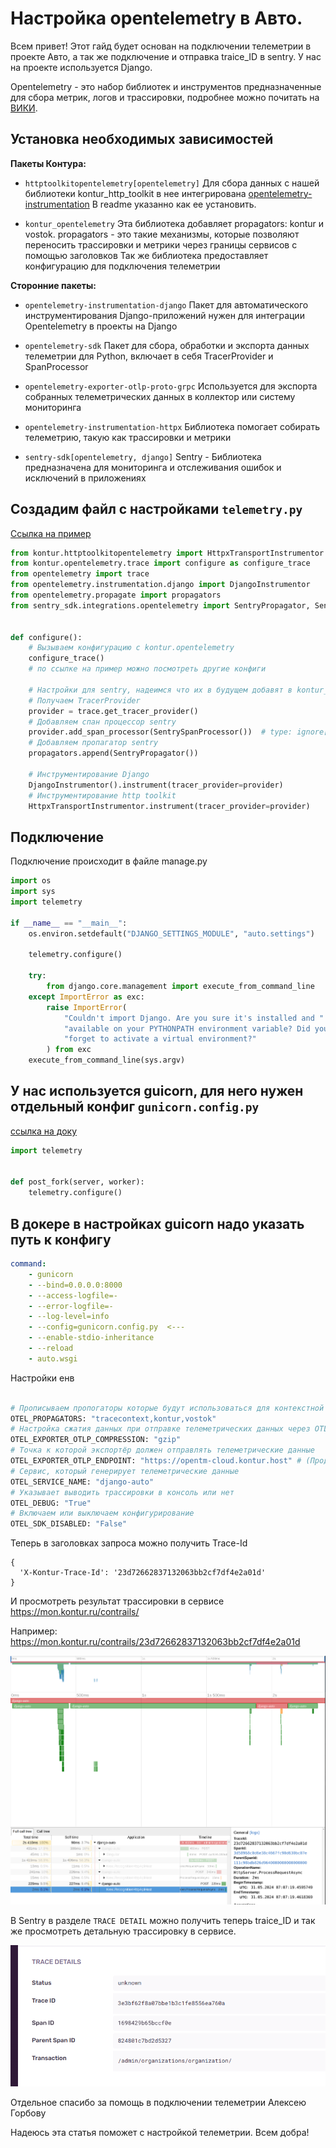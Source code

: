 # Настройка opentelemetry в Авто.

Всем привет! Этот гайд будет основан на подключении телеметрии в проекте Авто, а так 
же подключение и отправка traice_ID в sentry. У нас на проекте используется Django.

Opentelemetry - это набор библиотек и инструментов предназначенные для сбора метрик, логов и трассировки, подробнее можно почитать на [ВИКИ](https://wiki.skbkontur.ru/pages/viewpage.action?pageId=649627602).


## Установка необходимых зависимостей
**Пакеты Контура:**

- `httptoolkitopentelemetry[opentelemetry]`
Для сбора данных с нашей библиотеки kontur_http_toolkit в нее интегрирована [opentelemetry-instrumentation](https://git.skbkontur.ru/py-libs/kontur_http_toolkit/-/tree/master/kontur/httptoolkitopentelemetry?ref_type=heads) В readme указанно как ее установить.

- `kontur_opentelemetry`
Эта библиотека добавляет propagators: kontur и vostok. propagators - это такие механизмы, которые позволяют переносить трассировки и метрики через границы сервисов с помощью заголовков
Так же библиотека предоставляет конфигурацию для подключения телеметрии

**Сторонние пакеты:**

- `opentelemetry-instrumentation-django`
Пакет для автоматического инструментирования Django-приложений нужен для интеграции Opentelemetry в проекты на Django

- `opentelemetry-sdk`
Пакет для сбора, обработки и экспорта данных телеметрии для Python, включает в себя TracerProvider и SpanProcessor

- `opentelemetry-exporter-otlp-proto-grpc`
Используется для экспорта собранных телеметрических данных в коллектор или систему мониторинга

- `opentelemetry-instrumentation-httpx` Библиотека помогает собирать телеметрию, 
  такую как трассировки и метрики

- `sentry-sdk[opentelemetry, django]` Sentry - Библиотека предназначена для 
  мониторинга и 
  отслеживания ошибок и исключений в 
  приложениях

## Создадим файл с настройками `telemetry.py`

[Ссылка на пример](https://git.skbkontur.ru/py-libs/kontur_opentelemetry/-/blob/cf72a3036b365cab5c4428271a5ce5b8351c8dc2/examples/servers/django/manage.py)

```python
from kontur.httptoolkitopentelemetry import HttpxTransportInstrumentor
from kontur.opentelemetry.trace import configure as configure_trace
from opentelemetry import trace
from opentelemetry.instrumentation.django import DjangoInstrumentor
from opentelemetry.propagate import propagators
from sentry_sdk.integrations.opentelemetry import SentryPropagator, SentrySpanProcessor


def configure():
    # Вызываем конфигурацию с kontur.opentelemetry
    configure_trace()
    # по ссылке на пример можно посмотреть другие конфиги

    # Настройки для sentry, надеимся что их в будущем добавят в kontur_opentelemetry
    # Получаем TracerProvider
    provider = trace.get_tracer_provider()
    # Добавляем спан процессор sentry
    provider.add_span_processor(SentrySpanProcessor())  # type: ignore[attr-defined]
    # Добавляем пропагатор sentry
    propagators.append(SentryPropagator())

    # Инструментирование Django
    DjangoInstrumentor().instrument(tracer_provider=provider)
    # Инструментирование http toolkit
    HttpxTransportInstrumentor.instrument(tracer_provider=provider)
```


## Подключение

Подключение происходит в файле manage.py

```python
import os
import sys
import telemetry

if __name__ == "__main__":
    os.environ.setdefault("DJANGO_SETTINGS_MODULE", "auto.settings")

    telemetry.configure()

    try:
        from django.core.management import execute_from_command_line
    except ImportError as exc:
        raise ImportError(
            "Couldn't import Django. Are you sure it's installed and "
            "available on your PYTHONPATH environment variable? Did you "
            "forget to activate a virtual environment?"
        ) from exc
    execute_from_command_line(sys.argv)
```

## У нас используется guicorn, для него нужен отдельный конфиг `gunicorn.config.py`
[ссылка на доку](https://opentelemetry-python.readthedocs.io/en/latest/examples/fork-process-model/README.html)
```python
import telemetry


def post_fork(server, worker):
    telemetry.configure()
```

## В докере в настройках guicorn надо указать путь к конфигу
```yaml
command:
    - gunicorn
    - --bind=0.0.0.0:8000
    - --access-logfile=-
    - --error-logfile=-
    - --log-level=info
    - --config=gunicorn.config.py  <---
    - --enable-stdio-inheritance
    - --reload
    - auto.wsgi
```

Настройки енв
```python

# Прописываем пропогаторы которые будут использоваться для контекстной передачи данных
OTEL_PROPAGATORS: "tracecontext,kontur,vostok"
# Настройка сжатия данных при отправке телеметрических данных через OTLP
OTEL_EXPORTER_OTLP_COMPRESSION: "gzip"
# Точка к которой экспортёр должен отправлять телеметрические данные
OTEL_EXPORTER_OTLP_ENDPOINT: "https://opentm-cloud.kontur.host" # (Прод - "https://opentm.kontur.host")
# Сервис, который генерирует телеметрические данные
OTEL_SERVICE_NAME: "django-auto"
# Указывает выводить трассировки в консоль или нет 
OTEL_DEBUG: "True"
# Включаем или выключаем конфигурирование
OTEL_SDK_DISABLED: "False"
```


Теперь в заголовках запроса можно получить Trace-Id
```
{
  'X-Kontur-Trace-Id': '23d72662837132063bb2cf7df4e2a01d'
}
```

И просмотреть результат трассировки в сервисе https://mon.kontur.ru/contrails/

Например: https://mon.kontur.ru/contrails/23d72662837132063bb2cf7df4e2a01d

![img.png](img.png)

В Sentry в разделе `TRACE DETAIL`  можно получить теперь traice_ID и так же 
просмотреть детальную трассировку в сервисе.

![img_1.png](img_1.png)


Отдельное спасибо за помощь в подключении телеметрии Алексею Горбову

Надеюсь эта статья поможет с настройкой телеметрии. Всем добра!